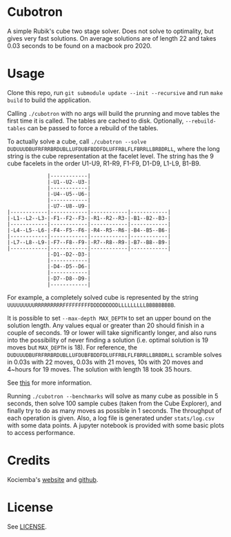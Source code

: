 # Cubotron

A simple Rubik's cube two stage solver. Does not solve to optimality, but gives
very fast solutions. On average solutions are of length 22 and takes 0.03
seconds to be found on a macbook pro 2020.

# Usage

Clone this repo, run `git submodule update --init --recursive` and run
`make build` to build the application.

Calling `./cubotron` with no args will build the prunning and move tables the
first time it is called. The tables are cached to disk. Optionally,
`--rebuild-tables` can be passed to force a rebuild of the tables.

To actually solve a cube, call `./cubotron --solve
DUDUUUDBUFRFRRBRDUBLLUFDUBFBDDFDLUFFRBLFLFBRRLLBRBDRLL`, where the long string
is the cube representation at the facelet level. The string has the 9 cube facelets
in the order U1-U9, R1-R9, F1-F9, D1-D9, L1-L9, B1-B9.

```
             |------------|
             |-U1--U2--U3-|
             |------------|
             |-U4--U5--U6-|
             |------------|
             |-U7--U8--U9-|
|------------|------------|------------|------------|
|-L1--L2--L3-|-F1--F2--F3-|-R1--R2--R3-|-B1--B2--B3-|
|------------|------------|------------|------------|
|-L4--L5--L6-|-F4--F5--F6-|-R4--R5--R6-|-B4--B5--B6-|
|------------|------------|------------|------------|
|-L7--L8--L9-|-F7--F8--F9-|-R7--R8--R9-|-B7--B8--B9-|
|------------|------------|------------|------------|
             |-D1--D2--D3-|
             |------------|
             |-D4--D5--D6-|
             |------------|
             |-D7--D8--D9-|
             |------------|
```

For example, a completely solved cube is represented by the string
`UUUUUUUUURRRRRRRRRFFFFFFFFFDDDDDDDDDLLLLLLLLLBBBBBBBBB`.

It is possible to set `--max-depth MAX_DEPTH` to set an upper bound on the
solution length. Any values equal or greater than 20 should finish in a couple
of seconds. 19 or lower will take significantly longer, and also runs into the
possibility of never finding a solution (i.e. optimal solution is 19 moves but
`MAX_DEPTH` is 18). For reference, the
`DUDUUUDBUFRFRRBRDUBLLUFDUBFBDDFDLUFFRBLFLFBRRLLBRBDRLL` scramble solves in
0.03s with 22 moves, 0.03s with 21 moves, 10s with 20 moves and 4~hours for 19
moves. The solution with length 18 took 35 hours.

See [this](http://kociemba.org/cube.htm) for more information.

Running `./cubotron --benchmarks` will solve as many cube as possible in 5
seconds, then solve 100 sample cubes (taken from the Cube Explorer), and
finally try to do as many moves as possible in 1 seconds. The throughput of
each operation is given. Also, a log file is generated under `stats/log.csv`
with some data points. A jupyter notebook is provided with some basic plots
to access performance.

# Credits

Kociemba's [website](http://kociemba.org/cube.htm) and
[github](https://github.com/hkociemba/RubiksCube-TwophaseSolver).

# License

See [LICENSE](LICENSE).
